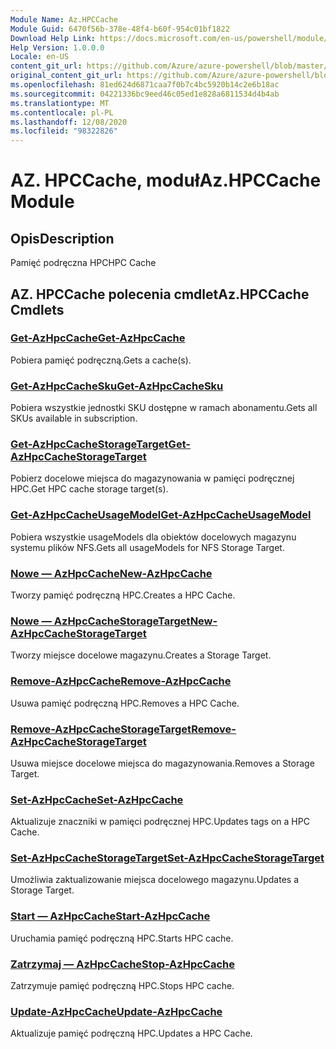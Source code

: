 ```yaml
---
Module Name: Az.HPCCache
Module Guid: 6470f56b-378e-48f4-b60f-954c01bf1822
Download Help Link: https://docs.microsoft.com/en-us/powershell/module/az.hpccache
Help Version: 1.0.0.0
Locale: en-US
content_git_url: https://github.com/Azure/azure-powershell/blob/master/src/HPCCache/HPCCache/help/Az.HPCCache.md
original_content_git_url: https://github.com/Azure/azure-powershell/blob/master/src/HPCCache/HPCCache/help/Az.HPCCache.md
ms.openlocfilehash: 81ed624d6871caa7f0b7c4bc5920b14c2e6b18ac
ms.sourcegitcommit: 04221336bc9eed46c05ed1e828a6811534d4b4ab
ms.translationtype: MT
ms.contentlocale: pl-PL
ms.lasthandoff: 12/08/2020
ms.locfileid: "98322826"
---
```

# <span data-ttu-id="ff269-101">AZ. HPCCache, moduł</span><span class="sxs-lookup"><span data-stu-id="ff269-101">Az.HPCCache Module</span></span>
## <span data-ttu-id="ff269-102">Opis</span><span class="sxs-lookup"><span data-stu-id="ff269-102">Description</span></span>
<span data-ttu-id="ff269-103">Pamięć podręczna HPC</span><span class="sxs-lookup"><span data-stu-id="ff269-103">HPC Cache</span></span>

## <span data-ttu-id="ff269-104">AZ. HPCCache polecenia cmdlet</span><span class="sxs-lookup"><span data-stu-id="ff269-104">Az.HPCCache Cmdlets</span></span>
### [<span data-ttu-id="ff269-105">Get-AzHpcCache</span><span class="sxs-lookup"><span data-stu-id="ff269-105">Get-AzHpcCache</span></span>](Get-AzHpcCache.md)
<span data-ttu-id="ff269-106">Pobiera pamięć podręczną.</span><span class="sxs-lookup"><span data-stu-id="ff269-106">Gets a cache(s).</span></span>

### [<span data-ttu-id="ff269-107">Get-AzHpcCacheSku</span><span class="sxs-lookup"><span data-stu-id="ff269-107">Get-AzHpcCacheSku</span></span>](Get-AzHpcCacheSku.md)
<span data-ttu-id="ff269-108">Pobiera wszystkie jednostki SKU dostępne w ramach abonamentu.</span><span class="sxs-lookup"><span data-stu-id="ff269-108">Gets all SKUs available in subscription.</span></span>

### [<span data-ttu-id="ff269-109">Get-AzHpcCacheStorageTarget</span><span class="sxs-lookup"><span data-stu-id="ff269-109">Get-AzHpcCacheStorageTarget</span></span>](Get-AzHpcCacheStorageTarget.md)
<span data-ttu-id="ff269-110">Pobierz docelowe miejsca do magazynowania w pamięci podręcznej HPC.</span><span class="sxs-lookup"><span data-stu-id="ff269-110">Get HPC cache storage target(s).</span></span>

### [<span data-ttu-id="ff269-111">Get-AzHpcCacheUsageModel</span><span class="sxs-lookup"><span data-stu-id="ff269-111">Get-AzHpcCacheUsageModel</span></span>](Get-AzHpcCacheUsageModel.md)
<span data-ttu-id="ff269-112">Pobiera wszystkie usageModels dla obiektów docelowych magazynu systemu plików NFS.</span><span class="sxs-lookup"><span data-stu-id="ff269-112">Gets all usageModels for NFS Storage Target.</span></span>

### [<span data-ttu-id="ff269-113">Nowe — AzHpcCache</span><span class="sxs-lookup"><span data-stu-id="ff269-113">New-AzHpcCache</span></span>](New-AzHpcCache.md)
<span data-ttu-id="ff269-114">Tworzy pamięć podręczną HPC.</span><span class="sxs-lookup"><span data-stu-id="ff269-114">Creates a HPC Cache.</span></span>

### [<span data-ttu-id="ff269-115">Nowe — AzHpcCacheStorageTarget</span><span class="sxs-lookup"><span data-stu-id="ff269-115">New-AzHpcCacheStorageTarget</span></span>](New-AzHpcCacheStorageTarget.md)
<span data-ttu-id="ff269-116">Tworzy miejsce docelowe magazynu.</span><span class="sxs-lookup"><span data-stu-id="ff269-116">Creates a Storage Target.</span></span>

### [<span data-ttu-id="ff269-117">Remove-AzHpcCache</span><span class="sxs-lookup"><span data-stu-id="ff269-117">Remove-AzHpcCache</span></span>](Remove-AzHpcCache.md)
<span data-ttu-id="ff269-118">Usuwa pamięć podręczną HPC.</span><span class="sxs-lookup"><span data-stu-id="ff269-118">Removes a HPC Cache.</span></span>

### [<span data-ttu-id="ff269-119">Remove-AzHpcCacheStorageTarget</span><span class="sxs-lookup"><span data-stu-id="ff269-119">Remove-AzHpcCacheStorageTarget</span></span>](Remove-AzHpcCacheStorageTarget.md)
<span data-ttu-id="ff269-120">Usuwa miejsce docelowe miejsca do magazynowania.</span><span class="sxs-lookup"><span data-stu-id="ff269-120">Removes a Storage Target.</span></span>

### [<span data-ttu-id="ff269-121">Set-AzHpcCache</span><span class="sxs-lookup"><span data-stu-id="ff269-121">Set-AzHpcCache</span></span>](Set-AzHpcCache.md)
<span data-ttu-id="ff269-122">Aktualizuje znaczniki w pamięci podręcznej HPC.</span><span class="sxs-lookup"><span data-stu-id="ff269-122">Updates tags on a HPC Cache.</span></span>

### [<span data-ttu-id="ff269-123">Set-AzHpcCacheStorageTarget</span><span class="sxs-lookup"><span data-stu-id="ff269-123">Set-AzHpcCacheStorageTarget</span></span>](Set-AzHpcCacheStorageTarget.md)
<span data-ttu-id="ff269-124">Umożliwia zaktualizowanie miejsca docelowego magazynu.</span><span class="sxs-lookup"><span data-stu-id="ff269-124">Updates a Storage Target.</span></span>

### [<span data-ttu-id="ff269-125">Start — AzHpcCache</span><span class="sxs-lookup"><span data-stu-id="ff269-125">Start-AzHpcCache</span></span>](Start-AzHpcCache.md)
<span data-ttu-id="ff269-126">Uruchamia pamięć podręczną HPC.</span><span class="sxs-lookup"><span data-stu-id="ff269-126">Starts HPC cache.</span></span>

### [<span data-ttu-id="ff269-127">Zatrzymaj — AzHpcCache</span><span class="sxs-lookup"><span data-stu-id="ff269-127">Stop-AzHpcCache</span></span>](Stop-AzHpcCache.md)
<span data-ttu-id="ff269-128">Zatrzymuje pamięć podręczną HPC.</span><span class="sxs-lookup"><span data-stu-id="ff269-128">Stops HPC cache.</span></span>

### [<span data-ttu-id="ff269-129">Update-AzHpcCache</span><span class="sxs-lookup"><span data-stu-id="ff269-129">Update-AzHpcCache</span></span>](Update-AzHpcCache.md)
<span data-ttu-id="ff269-130">Aktualizuje pamięć podręczną HPC.</span><span class="sxs-lookup"><span data-stu-id="ff269-130">Updates a HPC Cache.</span></span>

